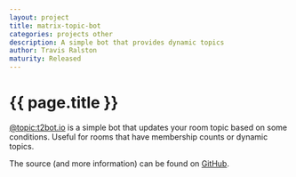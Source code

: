 ```yaml
---
layout: project
title: matrix-topic-bot
categories: projects other
description: A simple bot that provides dynamic topics
author: Travis Ralston
maturity: Released
---
```


# {{ page.title }}

[@topic:t2bot.io](https://matrix.to/#/@topic:t2bot.io) is a simple bot that updates your room topic based on some conditions. Useful for rooms that have membership counts or dynamic topics.

The source (and more information) can be found on [GitHub](https://github.com/turt2live/matrix-topic-bot).
